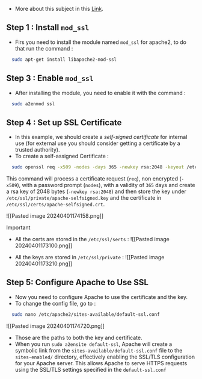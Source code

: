 - More about this subject in this [Link](https://webhostinggeeks.com/howto/how-to-enable-mod_ssl-apache-module-on-ubuntu/).

## Step 1 : Install `mod_ssl`

- Firs you need to install the module named `mod_ssl` for apache2, to do that run the command :
  
```bash
  sudo apt-get install libapache2-mod-ssl
```

## Step 3 : Enable `mod_ssl`

- After installing the module, you need to enable it with the command :
  
```bash
  sudo a2enmod ssl
```

## Step 4 : Set up SSL Certificate

- In this example, we should create a *self-signed certificate* for internal use (for external use you should consider getting a certificate by a trusted authority).
- To create a self-assigned Certificate :
  
```bash
  sudo openssl req -x509 -nodes -days 365 -newkey rsa:2048 -keyout /etc/ssl/private/apache-selfsigned.key -out /etc/ssl/certs/apache-selfsigned.crt
```

This command will process a certificate request (`req`), non encrypted (`-x509`), with a password prompt (`nodes`), with a validity of `365` days and create a rsa key of 2048 bytes (`-newkey rsa:2048`) and then store the key under `/etc/ssl/private/apache-selfsigned.key` and the certificate in `/etc/ssl/certs/apache-selfsigned.crt`.

![[Pasted image 20240401174158.png]]

> [!Important]
> - All the certs are stored in the `/etc/ssl/serts` :
>   ![[Pasted image 20240401173100.png]]
> 
> - All the keys are stored in `/etc/ssl/private` :
>   ![[Pasted image 20240401173210.png]]


## Step 5: Configure Apache to Use SSL

- Now you need to configure Apache to use the certificate and the key.
- To change the config file, go to :
  
```bash
  sudo nano /etc/apache2/sites-available/default-ssl.conf
```

![[Pasted image 20240401174720.png]]

- Those are the paths to both the key and certificate.
- When you run `sudo a2ensite default-ssl`, Apache will create a symbolic link from the `sites-available/default-ssl.conf` file to the `sites-enabled/` directory, effectively enabling the SSL/TLS configuration for your Apache server. This allows Apache to serve HTTPS requests using the SSL/TLS settings specified in the `default-ssl.conf`